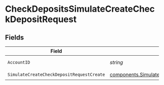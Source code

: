 # CheckDepositsSimulateCreateCheckDepositRequest


## Fields

| Field                                                                                                                    | Type                                                                                                                     | Required                                                                                                                 | Description                                                                                                              | Example                                                                                                                  |
| ------------------------------------------------------------------------------------------------------------------------ | ------------------------------------------------------------------------------------------------------------------------ | ------------------------------------------------------------------------------------------------------------------------ | ------------------------------------------------------------------------------------------------------------------------ | ------------------------------------------------------------------------------------------------------------------------ |
| `AccountID`                                                                                                              | *string*                                                                                                                 | :heavy_check_mark:                                                                                                       | The account id.                                                                                                          | 01H8FB90ZRRFWXB4XC2JPJ1D4Y                                                                                               |
| `SimulateCreateCheckDepositRequestCreate`                                                                                | [components.SimulateCreateCheckDepositRequestCreate](../../models/components/simulatecreatecheckdepositrequestcreate.md) | :heavy_check_mark:                                                                                                       | N/A                                                                                                                      |                                                                                                                          |